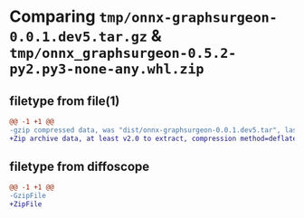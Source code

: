 # Comparing `tmp/onnx-graphsurgeon-0.0.1.dev5.tar.gz` & `tmp/onnx_graphsurgeon-0.5.2-py2.py3-none-any.whl.zip`

## filetype from file(1)

```diff
@@ -1 +1 @@
-gzip compressed data, was "dist/onnx-graphsurgeon-0.0.1.dev5.tar", last modified: Fri Apr 23 23:30:39 2021, max compression
+Zip archive data, at least v2.0 to extract, compression method=deflate
```

## filetype from diffoscope

```diff
@@ -1 +1 @@
-GzipFile
+ZipFile
```

